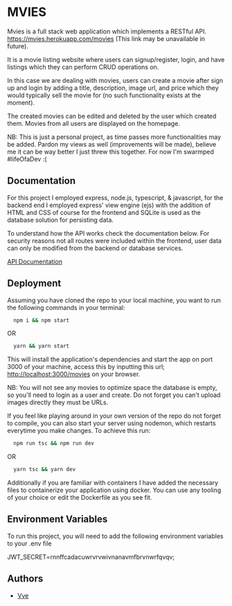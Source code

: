 
# MVIES

Mvies is a full stack web application which implements a RESTful API. <https://mvies.herokuapp.com/movies> (This link may be unavailable in future).

It is a movie listing website where users can signup/register, login, and have listings which they can perform CRUD operations on.

In this case we are dealing with movies, users can create a movie after sign up and login by adding a title, description, image url, and price which they would typically sell the movie for (no such functionality exists at the moment).

The created movies can be edited and deleted by the user which created them. Movies from all users are displayed on the homepage.

NB: This is just a personal project, as time passes more functionalities may be added. Pardon my views as well (improvements will be made), believe me it can be way better I just threw this together. For now I'm swarmped #lifeOfaDev :(

## Documentation

For this project I employed express, node.js, typescript, & javascript, for the backend end I employed
express' view engine (ejs) with the addition of HTML and CSS of course for the frontend and SQLite is used as the database solution for persisting data.

To understand how the API works check the documentation below. For security reasons not all routes were included within the frontend, user data can only be modified from the backend or database services.

[API Documentation](https://documenter.getpostman.com/view/22485653/VUjSHQDr)

## Deployment

Assuming you have cloned the repo to your local machine, you want to
run the following commands in your terminal:

```bash
  npm i && npm start
```

OR

```bash
  yarn && yarn start
```

This will install the application's dependencies and start the app on port 3000 of your machine, access this by inputting this url; <http://localhost:3000/movies> on your browser.

NB: You will not see any movies to optimize space the database is empty, so you'll need to login as a user and create. Do not forget you can't upload images directly they must be URLs.

If you feel like playing around in your own version of the repo do not forget to compile,
you can also start your server using nodemon, which restarts everytime you make changes. To achieve this run:

```bash
  npm run tsc && npm run dev
```

OR

```bash
  yarn tsc && yarn dev
```

Additionally if you are familiar with containers I have added the necessary files to containerize your application using docker. You can use any tooling of your choice or edit the Dockerfile as you see fit.

## Environment Variables

To run this project, you will need to add the following environment variables to your .env file

JWT_SECRET=rnnffcadacuwrvrvwivnanavmfbrvnwrfqvqv;

## Authors

- [Vve](https://www.linkedin.com/in/viremaj/)
